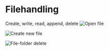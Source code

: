# Filehandling
Create, write, read, append, delete
![Open file](https://user-images.githubusercontent.com/81771773/115860898-9852d580-a44b-11eb-8eac-e55df46f8fdb.PNG)

![Create new file](https://user-images.githubusercontent.com/81771773/115860903-9a1c9900-a44b-11eb-9e8b-3564133471ae.PNG)

![File-folder delete](https://user-images.githubusercontent.com/81771773/115860913-9be65c80-a44b-11eb-9ff8-6e11703411c0.PNG)
